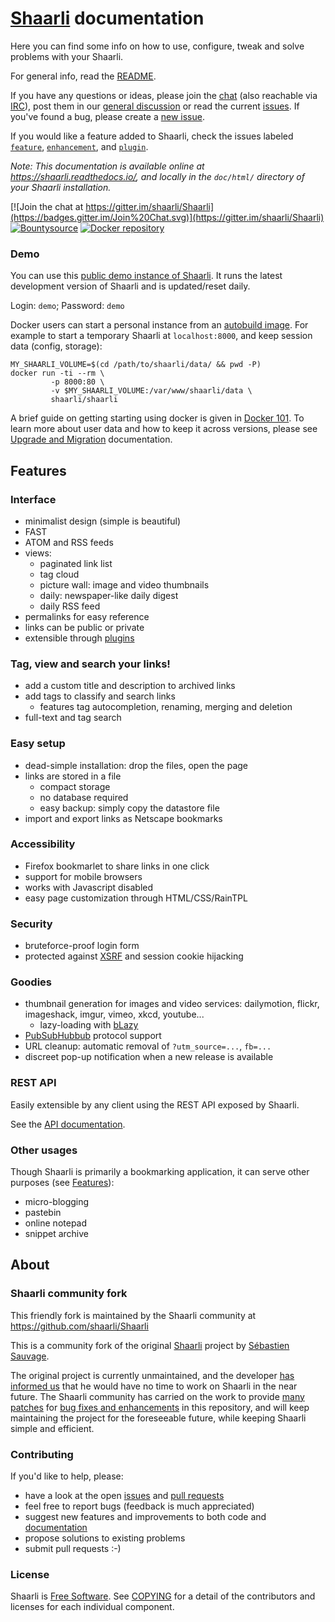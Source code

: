 # [Shaarli](https://github.com/shaarli/Shaarli/) documentation

Here you can find some info on how to use, configure, tweak and solve problems with your Shaarli.

For general info, read the [README](https://github.com/shaarli/Shaarli/blob/master/README.md).

If you have any questions or ideas, please join the [chat](https://gitter.im/shaarli/Shaarli) (also reachable via [IRC](https://irc.gitter.im/)), post them in our [general discussion](https://github.com/shaarli/Shaarli/issues/308) or read the current [issues](https://github.com/shaarli/Shaarli/issues).
If you've found a bug, please create a [new issue](https://github.com/shaarli/Shaarli/issues/new).

If you would like a feature added to Shaarli, check the issues labeled [`feature`](https://github.com/shaarli/Shaarli/labels/feature), [`enhancement`](https://github.com/shaarli/Shaarli/labels/enhancement), and [`plugin`](https://github.com/shaarli/Shaarli/labels/plugin).

_Note: This documentation is available online at https://shaarli.readthedocs.io/, and locally in the `doc/html/` directory of your Shaarli installation._

[![Join the chat at https://gitter.im/shaarli/Shaarli](https://badges.gitter.im/Join%20Chat.svg)](https://gitter.im/shaarli/Shaarli)
[![Bountysource](https://www.bountysource.com/badge/team?team_id=19583&style=bounties_received)](https://www.bountysource.com/teams/shaarli/issues)
[![Docker repository](https://img.shields.io/docker/pulls/shaarli/shaarli.svg)](https://hub.docker.com/r/shaarli/shaarli/)

### Demo

You can use this [public demo instance of Shaarli](https://demo.shaarli.org).
It runs the latest development version of Shaarli and is updated/reset daily.

Login: `demo`; Password: `demo`

Docker users can start a personal instance from an [autobuild image](https://hub.docker.com/r/shaarli/shaarli/). For example to start a temporary Shaarli at ``localhost:8000``, and keep session data (config, storage):
```
MY_SHAARLI_VOLUME=$(cd /path/to/shaarli/data/ && pwd -P)
docker run -ti --rm \
         -p 8000:80 \
         -v $MY_SHAARLI_VOLUME:/var/www/shaarli/data \
         shaarli/shaarli
```

A brief guide on getting starting using docker is given in [Docker 101](docker/docker-101).
To learn more about user data and how to keep it across versions, please see [Upgrade and Migration](Upgrade-and-migration) documentation.

## Features

### Interface
- minimalist design (simple is beautiful)
- FAST
- ATOM and RSS feeds
- views:
    - paginated link list
    - tag cloud
    - picture wall: image and video thumbnails
    - daily: newspaper-like daily digest
    - daily RSS feed
- permalinks for easy reference
- links can be public or private
- extensible through [plugins](https://shaarli.readthedocs.io/en/master/Plugins/#plugin-usage)

### Tag, view and search your links!
- add a custom title and description to archived links
- add tags to classify and search links
    - features tag autocompletion, renaming, merging and deletion
- full-text and tag search

### Easy setup
- dead-simple installation: drop the files, open the page
- links are stored in a file
    - compact storage
    - no database required
    - easy backup: simply copy the datastore file
- import and export links as Netscape bookmarks

### Accessibility
- Firefox bookmarlet to share links in one click
- support for mobile browsers
- works with Javascript disabled
- easy page customization through HTML/CSS/RainTPL

### Security
- bruteforce-proof login form
- protected against [XSRF](http://en.wikipedia.org/wiki/Cross-site_request_forgery)
and session cookie hijacking

### Goodies
- thumbnail generation for images and video services:
dailymotion, flickr, imageshack, imgur, vimeo, xkcd, youtube...
    - lazy-loading with [bLazy](http://dinbror.dk/blazy/)
- [PubSubHubbub](https://code.google.com/p/pubsubhubbub/) protocol support
- URL cleanup: automatic removal of `?utm_source=...`, `fb=...`
- discreet pop-up notification when a new release is available

### REST API

Easily extensible by any client using the REST API exposed by Shaarli.

See the [API documentation](http://shaarli.github.io/api-documentation/).

### Other usages
Though Shaarli is primarily a bookmarking application, it can serve other purposes
(see [Features](Features)):

- micro-blogging
- pastebin
- online notepad
- snippet archive

## About
### Shaarli community fork
This friendly fork is maintained by the Shaarli community at https://github.com/shaarli/Shaarli

This is a community fork of the original [Shaarli](https://github.com/sebsauvage/Shaarli/) project by [Sébastien Sauvage](http://sebsauvage.net/).

The original project is currently unmaintained, and the developer [has informed us](https://github.com/sebsauvage/Shaarli/issues/191)
that he would have no time to work on Shaarli in the near future.
The Shaarli community has carried on the work to provide
[many patches](https://github.com/shaarli/Shaarli/compare/sebsauvage:master...master)
for [bug fixes and enhancements](https://github.com/shaarli/Shaarli/issues?q=is%3Aclosed+)
in this repository, and will keep maintaining the project for the foreseeable future, while keeping Shaarli simple and efficient.

### Contributing
If you'd like to help, please:
- have a look at the open [issues](https://github.com/shaarli/Shaarli/issues)
and [pull requests](https://github.com/shaarli/Shaarli/pulls)
- feel free to report bugs (feedback is much appreciated)
- suggest new features and improvements to both code and [documentation](https://github.com/shaarli/Shaarli/wiki)
- propose solutions to existing problems
- submit pull requests :-)


### License
Shaarli is [Free Software](http://en.wikipedia.org/wiki/Free_software). See [COPYING](COPYING) for a detail of the contributors and licenses for each individual component.

